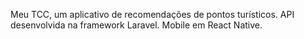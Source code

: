 Meu TCC, um aplicativo de recomendações de pontos turísticos.
API desenvolvida na framework Laravel.
Mobile em React Native.
